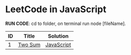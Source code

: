 # LeetCode in JavaScript

**RUN CODE**: cd to folder, on terminal run node [fileName].

| ID  | Title                                             | Solution                                                               |
| --- | ------------------------------------------------- | ---------------------------------------------------------------------- | 
| 1   | [Two Sum](https://leetcode.com/problems/two-sum/) | [JavaScript](./src/two-sum/res.js)                                     |
